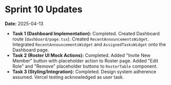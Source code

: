 # Sprint 10 Updates

**Date:** 2025-04-13

*   **Task 1 (Dashboard Implementation):** Completed. Created Dashboard route (`dashboard/page.tsx`). Created `RecentAnnouncementsWidget`. Integrated `RecentAnnouncementsWidget` and `AssignedTasksWidget` onto the Dashboard page.
*   **Task 2 (Roster UI Mock Actions):** Completed. Added "Invite New Member" button with placeholder action to Roster page. Added "Edit Role" and "Remove" placeholder buttons to `RosterTable` component.
*   **Task 3 (Styling/Integration):** Completed. Design system adherence assumed. Vercel testing acknowledged as user task.
